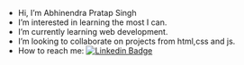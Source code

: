 
- Hi, I’m Abhinendra Pratap Singh
- I’m interested in learning the most I can.
- I’m currently learning web development.
- I’m looking to collaborate on projects from html,css and js.
- How to reach me: [![Linkedin Badge](https://img.shields.io/badge/-linkedIn-blue?style=flat&logo=linkedin&logoColor=white)](https://www.linkedin.com/in/abbinendra/)
<!---
abbinendra/abbinendra is a ✨ special ✨ repository because its `README.md` (this file) appears on your GitHub profile.
You can click the Preview link to take a look at your changes.
--->
